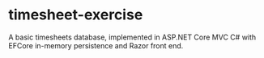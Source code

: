 # timesheet-exercise

A basic timesheets database, implemented in ASP.NET Core MVC C# with EFCore in-memory persistence and Razor front end.
